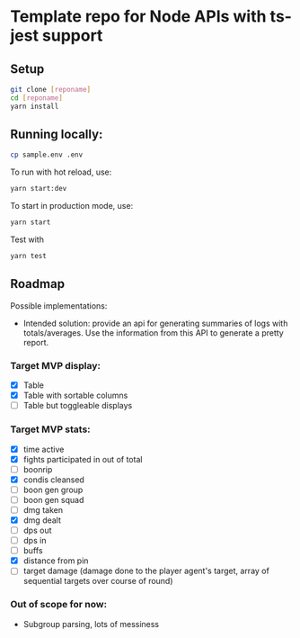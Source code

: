 # Template repo for Node APIs with ts-jest support

## Setup

```bash
git clone [reponame]
cd [reponame]
yarn install
```

## Running locally:

```bash
cp sample.env .env
```

To run with hot reload, use:

```bash
yarn start:dev
```

To start in production mode, use:

```bash
yarn start
```

Test with

```bash
yarn test
```

## Roadmap

Possible implementations:

- Intended solution: provide an api for generating summaries of logs with totals/averages. Use the information from this API to generate a pretty report.

### Target MVP display:

- [x] Table
- [x] Table with sortable columns
- [ ] Table but toggleable displays

### Target MVP stats:

- [x] time active
- [x] fights participated in out of total
- [ ] boonrip
- [x] condis cleansed
- [ ] boon gen group
- [ ] boon gen squad
- [ ] dmg taken
- [x] dmg dealt
- [ ] dps out
- [ ] dps in
- [ ] buffs
- [x] distance from pin
- [ ] target damage (damage done to the player agent's target, array of sequential targets over course of round)

### Out of scope for now:

- Subgroup parsing, lots of messiness
